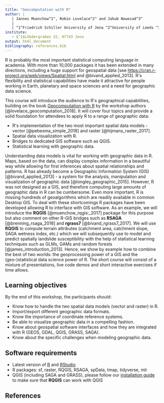 ```yaml
---
title: "Geocomputation with R"
author: |
   | Jannes Muenchow^1^, Robin Lovelace^2^ and Jakub Nowosad^3^
   |
   | ^1^Friedrich Schiller University of Jena ^2^University of Leeds ^3^Adam Mickiewicz University in Poznan
institute: 
   - $^1$Löbdergraben 32, 07743 Jena
output: html_document
bibliography: references.bib
---
```


R is probably the most important statistical computing language in academia.
With more than 10,000 packages it has been extended in many directions, including a huge support for geospatial data [see https://cran.r-project.org/web/views/Spatial.html and @bivand_applied_2013].
R's flexibility and statistical capabilities have made it attractive for people working in Earth, planetary and space sciences and a need for geographic data science.

This course will introduce the audience to R's geographical capabilities, building on the book [Geocomputation with R](https://geocompr.robinlovelace.net/) by the workshop authors [@lovelace_geocomputation_2018]. 
It will cover four topics and provide a solid foundation for attendees to apply R to a range of geographic data: <!--or spatial problems?-->

- R's implementation of the two most important spatial data models - vector [@pebesma_simple_2018] and raster [@hijmans_raster_2017]. 
- Spatial data visualization with R.
- Bridges to dedicated GIS software such as QGIS.
- Statistical learning with geographic data.

Understanding data models is vital for working with geographic data in R.
Maps, based on the data, can display complex information in a beautiful way while allowing for first inferences about spatial relationships and patterns.
R has already become a Geographic Information System (GIS) [@bivand_applied_2013] - a system for the analysis, manipulation and visualization of geographic data [@longley_geographic_2015].
However, R was not designed as a GIS, and therefore computing large amounts of geographic data in R can be cumbersome.
Even more important, R is missing hundreds of geoalgorithms which are readily available in common Desktop GIS.
To deal with these shortcomings R packages have been developed allowing R to interface with GIS software.
As an example, we will introduce the **RQGIS** [@muenchow_rqgis:_2017] package for this purpose but also comment on other R-GIS bridges such as **RSAGA** [@brenning_rsaga_2018] and **rgrass7** [@bivand_rgrass7_2017].
We will use **RQGIS** to compute terrain attributes (catchment area, catchment slope, SAGA wetness index, etc.) which we will subsequently use to model and predict spatially landslide susceptibility with the help of statistical learning techniques such as GLMs, GAMs and random forests [@james_introduction_2013]. 
Hence, we show by example how to combine the best of two worlds: the geoprocessing power of a GIS and the (geo-)statistical data science power of R.
The short course will consist of a mixture of presentations, live code demos and short interactive exercises if time allows.

## Learning objectives

By the end of this workshop, the participants should:

* Know how to handle the two spatial data models (vector and raster) in R.
* Import/export different geographic data formats.
* Know the importance of coordinate reference systems.
* Be able to visualize geographic data in a compelling fashion.
* Know about geospatial software interfaces and how they are integrated with R (GEOS, GDAL, QGIS, GRASS, SAGA).
* Know about the specific challenges when modeling geographic data.

## Software requirements

* Latest version of [R](https://cloud.r-project.org/) and [RStudio](https://www.rstudio.com/products/rstudio/download/#download)
* R packages: sf, raster, RQGIS, RSAGA, spData, tmap, tidyverse, mlr
* QGIS (including SAGA and GRASS), please follow our [installation guide](https://cran.r-project.org/web/packages/RQGIS/vignettes/install_guide.html#arch-linux) to make sure that **RQGIS** can work with QGIS  

## References
